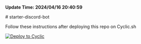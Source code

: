 
**Update Time: 2024/04/16 20:40:59**

\# starter-discord-bot

Follow these instructions after deploying this repo on Cyclic.sh

[![Deploy to Cyclic](https://deploy.cyclic.app/button.svg)](https://deploy.cyclic.app/)



